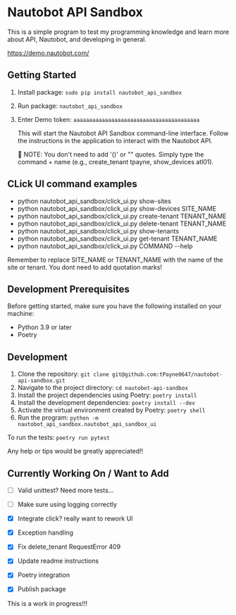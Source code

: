 # Nautobot API Sandbox

This is a simple program to test my programming knowledge and learn more about API, Nautobot, and developing in general.

https://demo.nautobot.com/

## Getting Started

1. Install package: `sudo pip install nautobot_api_sandbox`
2. Run package: `nautobot_api_sandbox`
3. Enter Demo token: `aaaaaaaaaaaaaaaaaaaaaaaaaaaaaaaaaaaaaaaa`

   This will start the Nautobot API Sandbox command-line interface.
   Follow the instructions in the application to interact with the Nautobot API.
   
   :memo: NOTE: You don't need to add '()' or "" quotes. Simply type the command + name (e.g., create_tenant tpayne, show_devices atl01).


## CLick UI command examples
- python nautobot_api_sandbox/click_ui.py show-sites
- python nautobot_api_sandbox/click_ui.py show-devices SITE_NAME
- python nautobot_api_sandbox/click_ui.py create-tenant TENANT_NAME
- python nautobot_api_sandbox/click_ui.py delete-tenant TENANT_NAME
- python nautobot_api_sandbox/click_ui.py show-tenants
- python nautobot_api_sandbox/click_ui.py get-tenant TENANT_NAME
- python nautobot_api_sandbox/click_ui.py COMMAND --help

Remember to replace SITE_NAME or TENANT_NAME with the name of the site or tenant. You dont need to add quotation marks!


## Development Prerequisites

Before getting started, make sure you have the following installed on your machine:

- Python 3.9 or later
- Poetry
## Development

1. Clone the repository: `git clone git@github.com:tPayne0647/nautobot-api-sandbox.git`
2. Navigate to the project directory: `cd nautobot-api-sandbox`
3. Install the project dependencies using Poetry: `poetry install`
4. Install the development dependencies: `poetry install --dev`
4. Activate the virtual environment created by Poetry: `poetry shell`
5. Run the program: `python -m nautobot_api_sandbox.nautobot_api_sandbox_ui`

To run the tests: `poetry run pytest`

Any help or tips would be greatly appreciated!!

## Currently Working On / Want to Add

- [ ] Valid unittest? Need more tests...
- [ ] Make sure using logging correctly
- [x] Integrate click? really want to rework UI
- [x] Exception handling
- [x] Fix delete_tenant RequestError 409
- [x] Update readme instructions
- [x] Poetry integration
- [x] Publish package


This is a work in progress!!!

